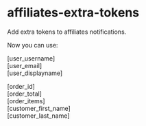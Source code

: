 affiliates-extra-tokens
=======================

Add extra tokens to affiliates notifications.

Now you can use:

[user_username]<br>
[user_email]<br>
[user_displayname]<br>

[order_id]<br>
[order_total]<br>
[order_items]<br>
[customer_first_name]<br>
[customer_last_name]<br>

